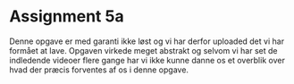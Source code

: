 # Assignment 5a


Denne opgave er med garanti ikke løst og vi har derfor uploaded det vi har formået at lave. Opgaven virkede meget abstrakt og selvom vi har set de indledende videoer flere gange har vi ikke kunne danne os et overblik over hvad der præcis forventes af os i denne opgave.
